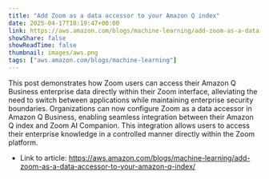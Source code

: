 ```yaml
---
title: "Add Zoom as a data accessor to your Amazon Q index"
date: 2025-04-17T18:19:47+00:00
link: https://aws.amazon.com/blogs/machine-learning/add-zoom-as-a-data-accessor-to-your-amazon-q-index/
showShare: false
showReadTime: false
thumbnail: images/aws.png
tags: ["aws.amazon.com/blogs/machine-learning"]
---
```

This post demonstrates how Zoom users can access their Amazon Q Business enterprise data directly within their Zoom interface, alleviating the need to switch between applications while maintaining enterprise security boundaries. Organizations can now configure Zoom as a data accessor in Amazon Q Business, enabling seamless integration between their Amazon Q index and Zoom AI Companion. This integration allows users to access their enterprise knowledge in a controlled manner directly within the Zoom platform.

- Link to article: https://aws.amazon.com/blogs/machine-learning/add-zoom-as-a-data-accessor-to-your-amazon-q-index/